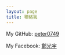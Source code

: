 ```yaml
---
layout: page
title: 聯絡我
---
```


My GitHub: [peter0749](https://github.com/peter0749)

My Facebook: [鄭光宇](https://www.facebook.com/peter0749)
